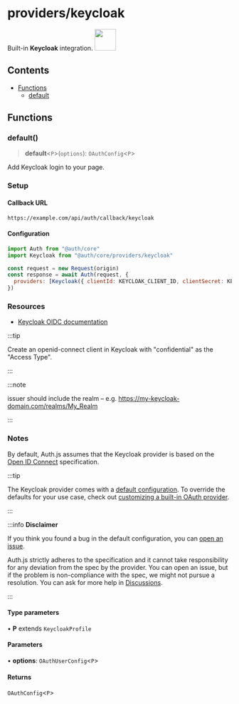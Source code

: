 # providers/keycloak

<div style={{backgroundColor: "#000", display: "flex", justifyContent: "space-between", color: "#fff", padding: 16}}>
<span>Built-in <b>Keycloak</b> integration.</span>
<a href="https://keycloak.com">
  <img style={{display: "block"}} src="https://authjs.dev/img/providers/keycloak.svg" height="48" width="48"/>
</a>
</div>

## Contents

- [Functions](keycloak.md#functions)
    - [default](keycloak.md#default)

## Functions

### default()

> **default**\<`P`\>(`options`): `OAuthConfig`\<`P`\>

Add Keycloak login to your page.

### Setup

#### Callback URL
```
https://example.com/api/auth/callback/keycloak
```

#### Configuration
```js
import Auth from "@auth/core"
import Keycloak from "@auth/core/providers/keycloak"

const request = new Request(origin)
const response = await Auth(request, {
  providers: [Keycloak({ clientId: KEYCLOAK_CLIENT_ID, clientSecret: KEYCLOAK_CLIENT_SECRET, issuer: KEYCLOAK_ISSUER, })],
})
```

### Resources

 - [Keycloak OIDC documentation](https://www.keycloak.org/docs/latest/server_admin/#_oidc_clients)

:::tip

Create an openid-connect client in Keycloak with "confidential" as the "Access Type".

:::

:::note

issuer should include the realm – e.g. https://my-keycloak-domain.com/realms/My_Realm

:::
### Notes

By default, Auth.js assumes that the Keycloak provider is
based on the [Open ID Connect](https://openid.net/specs/openid-connect-core-1_0.html) specification.

:::tip

The Keycloak provider comes with a [default configuration](https://github.com/nextauthjs/next-auth/blob/main/packages/core/src/providers/keycloak.ts).
To override the defaults for your use case, check out [customizing a built-in OAuth provider](https://authjs.dev/guides/providers/custom-provider#override-default-options).

:::

:::info **Disclaimer**

If you think you found a bug in the default configuration, you can [open an issue](https://authjs.dev/new/provider-issue).

Auth.js strictly adheres to the specification and it cannot take responsibility for any deviation from
the spec by the provider. You can open an issue, but if the problem is non-compliance with the spec,
we might not pursue a resolution. You can ask for more help in [Discussions](https://authjs.dev/new/github-discussions).

:::

#### Type parameters

• **P** extends `KeycloakProfile`

#### Parameters

• **options**: `OAuthUserConfig`\<`P`\>

#### Returns

`OAuthConfig`\<`P`\>
